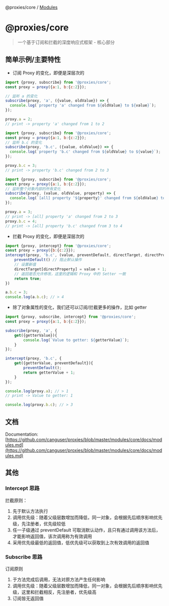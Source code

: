 @proxies/core / [Modules](modules.md)

# @proxies/core

> 一个基于订阅和拦截的深度响应式框架 - 核心部分

## 简单示例/主要特性

- 订阅 Proxy 的变化，即便是深层次的

```javascript
import {proxy, subscribe} from '@proxies/core';
const proxy = proxy({a:1, b:{c:2}});

// 监听 a 的变化
subscribe(proxy, 'a', ({value, oldValue}) => {
  console.log(`property 'a' changed from ${oldValue} to ${value}`);
});

proxy.a = 2;
// print -> property 'a' changed from 1 to 2
```
```javascript
import {proxy, subscribe} from '@proxies/core';
const proxy = proxy({a:1, b:{c:2}});
// 监听 b.c 的变化
subscribe(proxy, 'b.c', ({value, oldValue}) => {
  console.log(`property 'b.c' changed from ${oldValue} to ${value}`);
});

proxy.b.c = 3;
// print -> property 'b.c' changed from 2 to 3

```
```javascript
import {proxy, subscribe} from '@proxies/core';
const proxy = proxy({a:1, b:{c:2}});
// 监听整个对象内部的所有变化
subscribe(proxy, (value, oldValue, property) => {
  console.log(`[all] property '${property}' changed from ${oldValue} to ${value}`);
});

proxy.a = 3;
// print -> [all] property 'a' changed from 2 to 3
proxy.b.c = 4;
// print -> [all] property 'b.c' changed from 3 to 4
```

- 拦截 Proxy 的变化，即便是深层次的

```javascript
import {proxy, intercept} from '@proxies/core';
const proxy = proxy({b:{c:2}});
intercept(proxy, 'b.c', (value, preventDefault, directTarget, directProperty)=>{
    preventDefault() // 阻止默认操作
    // 设置新值
    directTarget[directProperty] = value + 1;
    // 返回是否允许修改，这里的逻辑和 Proxy 中的 Setter 一致
    return true;
})

a.b.c = 3;
console.log(a.b.c); // > 4

```

- 除了对象属性的变化，我们还可以订阅/拦截更多的操作，比如 getter

```javascript
import {proxy, subscribe, intercept} from '@proxies/core';
const proxy = proxy({a:1, b:{c:2}});

subscribe(proxy, 'a', {
    get({getterValue}){
        console.log(`Value to getter: ${getterValue}`);
    }
});

intercept(proxy, 'b.c', {
    get({getterValue, preventDefault}){
        preventDefault();
        return getterValue + 1;
    }
});

console.log(proxy.a); // > 1
// print -> Value to getter: 1

console.log(proxy.b.c); // > 3

```

## 文档

Documentation: [https://github.com/canguser/proxies/blob/master/modules/core/docs/modules.md](https://github.com/canguser/proxies/blob/master/modules/core/docs/modules.md)

## 其他
### Intercept 思路

拦截原则：
1. 先于默认方法执行
2. 调用优先级：随着父级层数增加而降低，同一对象，会根据先后顺序影响优先级，先注册者，优先级较低
3. 任一子级通过 preventDefault 可取消默认动作，且只有通过调用该方法后，才能影响返回值，该次调用称为有效调用
4. 采用优先级最低的返回值，低优先级可以获取到上次有效调用的返回值

### Subscribe 思路

订阅原则
1. 于方法完成后调用，无法对原方法产生任何影响
2. 调用优先级：随着父级层数增加而降低，同一对象，会根据先后顺序影响优先级，这里和拦截相反，先注册者，优先级高
3. 订阅皆无返回值

